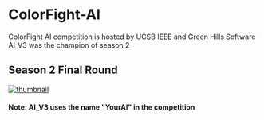# ColorFight-AI
ColorFight AI competition is hosted by UCSB IEEE and Green Hills Software    
AI_V3 was the champion of season 2  
## Season 2 Final Round
[![thumbnail](https://img.youtube.com/vi/tg33gHr3Ygc/0.jpg)](https://www.youtube.com/watch?v=tg33gHr3Ygc "Colorfight! Season 2 Final Round")  
#### Note: AI_V3 uses the name "YourAI" in the competition  
